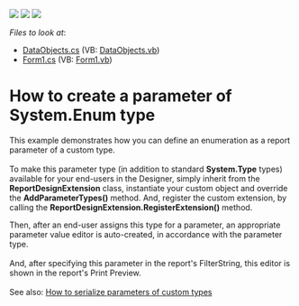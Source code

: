 <!-- default badges list -->
![](https://img.shields.io/endpoint?url=https://codecentral.devexpress.com/api/v1/VersionRange/128599580/13.1.4%2B)
[![](https://img.shields.io/badge/Open_in_DevExpress_Support_Center-FF7200?style=flat-square&logo=DevExpress&logoColor=white)](https://supportcenter.devexpress.com/ticket/details/E2613)
[![](https://img.shields.io/badge/📖_How_to_use_DevExpress_Examples-e9f6fc?style=flat-square)](https://docs.devexpress.com/GeneralInformation/403183)
<!-- default badges end -->
<!-- default file list -->
*Files to look at*:

* [DataObjects.cs](./CS/DataObjects.cs) (VB: [DataObjects.vb](./VB/DataObjects.vb))
* [Form1.cs](./CS/Form1.cs) (VB: [Form1.vb](./VB/Form1.vb))
<!-- default file list end -->
# How to create a parameter of System.Enum type


<p>This example demonstrates how you can define an enumeration as a report parameter of a custom type.<br />
 <br />
To make this parameter type (in addition to standard <strong>System.Type</strong> types) available for your end-users in the Designer, simply inherit from the <strong>ReportDesignExtension</strong> class, instantiate your custom object and override the <strong>AddParameterTypes()</strong> method. And, register the custom extension, by calling the <strong>ReportDesignExtension.RegisterExtension()</strong> method.</p><p>Then, after an end-user assigns this type for a parameter, an appropriate parameter value editor is auto-created, in accordance with the parameter type.<br />
 <br />
And, after specifying this parameter in the report's FilterString, this editor is shown in the report's Print Preview.<br />
 <br />
See also: <a href="https://www.devexpress.com/Support/Center/p/E3186">How to serialize parameters of custom types</a> <br />
 </p>

<br/>


